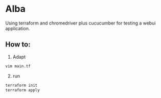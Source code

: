 # Alba

Using terraform and chromedriver plus cucucumber for testing a webui application.

## How to:

1) Adapt

```bash
vim main.tf
```

2) run
```bash
terraform init
terraform apply
```
